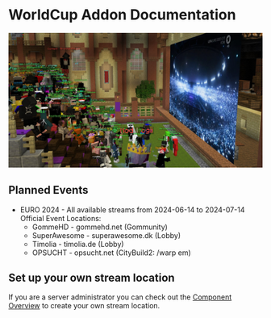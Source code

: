 # WorldCup Addon Documentation
![header](.assets/header.jpeg)

## Planned Events
- EURO 2024 - All available streams from 2024-06-14 to 2024-07-14<br>
  Official Event Locations:
  - GommeHD - gommehd.net (Gommunity)
  - SuperAwesome - superawesome.dk (Lobby)
  - Timolia - timolia.de (Lobby)
  - OPSUCHT - opsucht.net (CityBuild2: /warp em)

## Set up your own stream location
If you are a server administrator you can check out the [Component Overview](/components.md) to create your own stream location.